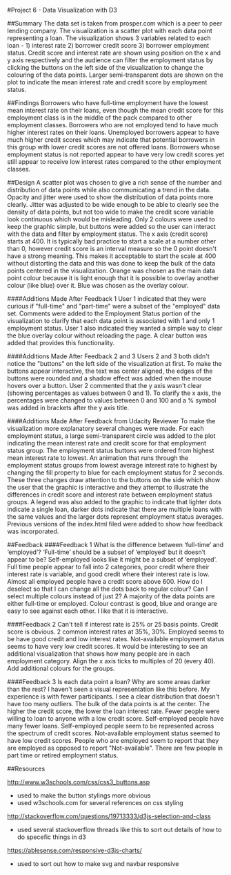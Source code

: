 #Project 6 - Data Visualization with D3

##Summary
The data set is taken from prosper.com which is a peer to peer lending company. The visualization is a scatter plot with each data point representing a loan. The visualization shows 3 variables related to each loan - 1) interest rate 2) borrower credit score 3) borrower employment status. Credit score and interest rate are shown using position on the x and y axis respectively and the audience can filter the employment status by clicking the buttons on the left side of the visualization to change the colouring of the data points. Larger semi-transparent dots are shown on the plot to indicate the mean interest rate and credit score by employment status. 

##Findings
Borrowers who have full-time employment have the lowest mean interest rate on their loans, even though the mean credit score for this employment class is in the middle of the pack compared to other employment classes. Borrowers who are not employed tend to have much higher interest rates on their loans. Unemployed borrowers appear to have much higher credit scores which may indicate that potential borrowers in this group with lower credit scores are not offered loans. Borrowers whose employment status is not reported appear to have very low credit scores yet still appear to receive low interest rates compared to the other employment classes.

##Design
A scatter plot was chosen to give a rich sense of the number and distribution of data points while also communicating a trend in the data. Opacity and jitter were used to show the distribution of data points more clearly. Jitter was adjusted to be wide enough to be able to clearly see the density of data points, but not too wide to make the credit score variable look continuous which would be misleading. Only 2 colours were used to keep the graphic simple, but buttons were added so the user can interact with the data and filter by employment status. The x axis (credit score) starts at 400. It is typically bad practice to start a scale at a number other than 0, however credit score is an interval measure so the 0 point doesn't have a strong meaning. This makes it acceptable to start the scale at 400 without distorting the data and this was done to keep the bulk of the data points centered in the visualization. Orange was chosen as the main data point colour because it is light enough that it is possible to overlay another colour (like blue) over it. Blue was chosen as the overlay colour.

####Additions Made After Feedback 1
User 1 indicated that they were curious if "full-time" and "part-time" were a subset of the "employed" data set. Comments were added to the Employment Status portion of the visualization to clarify that each data point is associated with 1 and only 1 employment status. 
User 1 also indicated they wanted a simple way to clear the blue overlay colour without reloading the page. A clear button was added that provides this functionality.

####Additions Made After Feedback 2 and 3
Users 2 and 3 both didn't notice the "buttons" on the left side of the visualization at first. To make the buttons appear interactive, the text was center aligned, the edges of the buttons were rounded and a shadow effect was added when the mouse hovers over a button.
User 2 commented that the y axis wasn't clear (showing percentages as values between 0 and 1). To clarify the x axis, the percentages were changed to values between 0 and 100 and a % symbol was added in brackets after the y axis title.

####Additions Made After Feedback from Udacity Reviewer
To make the visualization more explanatory several changes were made. For each employment status, a large semi-transparent circle was added to the plot indicating the mean interest rate and credit score for that employment status group. The employment status buttons were ordered from highest mean interest rate to lowest. An animation that runs through the employment status groups from lowest average interest rate to highest by changing the fill property to blue for each employment status for 2 seconds. These three changes draw attention to the buttons on the side which show the user that the graphic is interactive and they attempt to illustrate the differences in credit score and interest rate between employment status groups. A legend was also added to the graphic to indicate that lighter dots indicate a single loan, darker dots indicate that there are multiple loans with the same values and the larger dots represent employment status averages. Previous versions of the index.html filed were added to show how feedback was incorporated.

##Feedback
####Feedback 1
What is the difference between ‘full-time’ and ‘employed’?
‘Full-time’ should be a subset of ‘employed’ but it doesn’t appear to be?
Self-employed looks like it might be a subset of ‘employed’.
Full time people appear to fall into 2 categories, poor credit where their interest rate is variable, and good credit where their interest rate is low.
Almost all employed people have a credit score above 600.
How do I deselect so that I can change all the dots back to regular colour?
Can I select multiple colours instead of just 2?
A majority of the data points are either full-time or employed.
Colour contrast is good, blue and orange are easy to see against each other.
I like that it is interactive.

####Feedback 2
Can't tell if interest rate is 25% or 25 basis points. Credit score is obvious. 
2 common interest rates at 35%, 30%.
Employed seems to be have good credit and low interest rates. 
Not-available employment status seems to have very low credit scores.
It would be interesting to see an additional visualization that shows how many people are in each employment category.
Align the x axis ticks to multiples of 20 (every 40).
Add additional colours for the groups.

####Feedback 3
Is each data point a loan?
Why are some areas darker than the rest?
I haven't seen a visual representation like this before. My experience is with fewer participants.
I see a clear distribution that doesn't have too many outliers.
The bulk of the data points is at the center.
The higher the credit score, the lower the loan interest rate.
Fewer people were willing to loan to anyone with a low credit score.
Self-employed people have many fewer loans. Self-employed people seem to be represented across the spectrum of credit scores.
Not-available employment status seemed to have low credit scores.
People who are employed seem to report that they are employed as opposed to report "Not-available".
There are few people in part time or retired employment status.


##Resources

http://www.w3schools.com/css/css3_buttons.asp
- used to make the button stylings more obvious
- used w3schools.com for several references on css styling

http://stackoverflow.com/questions/19713333/d3js-selection-and-class
- used several stackoverflow threads like this to sort out details of how to do specefic things in d3

https://ablesense.com/responsive-d3js-charts/
- used to sort out how to make svg and navbar responsive 





